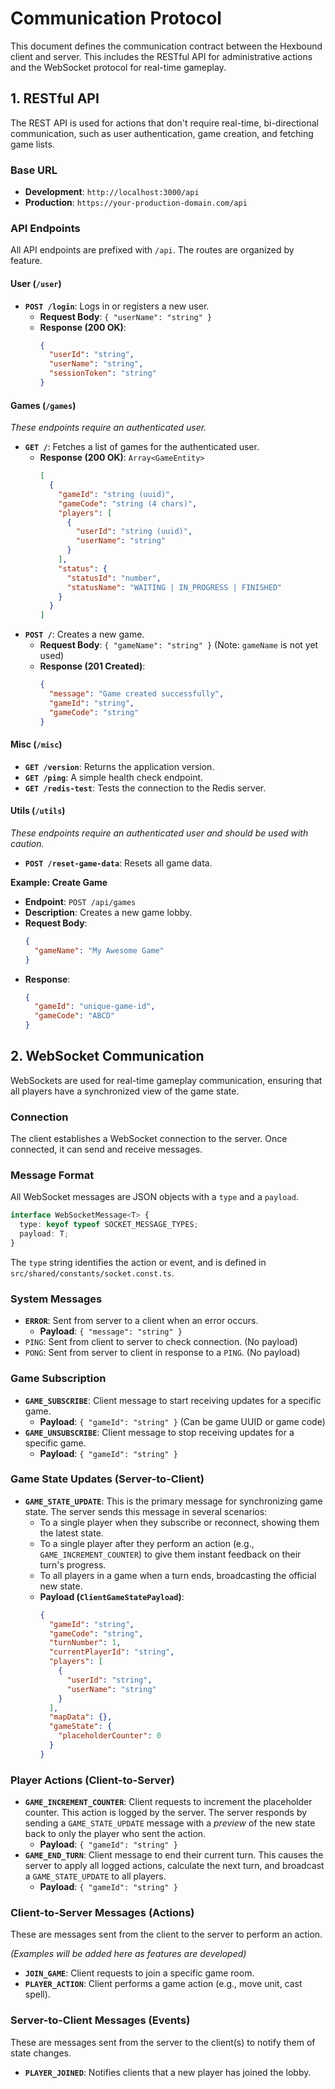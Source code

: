 # Communication Protocol

This document defines the communication contract between the Hexbound client and server. This includes the RESTful API for administrative actions and the WebSocket protocol for real-time gameplay.

## 1. RESTful API

The REST API is used for actions that don't require real-time, bi-directional communication, such as user authentication, game creation, and fetching game lists.

### Base URL

-   **Development**: `http://localhost:3000/api`
-   **Production**: `https://your-production-domain.com/api`

### API Endpoints

All API endpoints are prefixed with `/api`. The routes are organized by feature.

#### User (`/user`)

-   **`POST /login`**: Logs in or registers a new user.
    -   **Request Body**: `{ "userName": "string" }`
    -   **Response (200 OK)**:
        ```json
        {
          "userId": "string",
          "userName": "string",
          "sessionToken": "string"
        }
        ```

#### Games (`/games`)

*These endpoints require an authenticated user.*

-   **`GET /`**: Fetches a list of games for the authenticated user.
    -   **Response (200 OK)**: `Array<GameEntity>`
        ```json
        [
          {
            "gameId": "string (uuid)",
            "gameCode": "string (4 chars)",
            "players": [
              {
                "userId": "string (uuid)",
                "userName": "string"
              }
            ],
            "status": {
              "statusId": "number",
              "statusName": "WAITING | IN_PROGRESS | FINISHED"
            }
          }
        ]
        ```
-   **`POST /`**: Creates a new game.
    -   **Request Body**: `{ "gameName": "string" }` (Note: `gameName` is not yet used)
    -   **Response (201 Created)**:
        ```json
        {
          "message": "Game created successfully",
          "gameId": "string",
          "gameCode": "string"
        }
        ```

#### Misc (`/misc`)

-   **`GET /version`**: Returns the application version.
-   **`GET /ping`**: A simple health check endpoint.
-   **`GET /redis-test`**: Tests the connection to the Redis server.

#### Utils (`/utils`)

*These endpoints require an authenticated user and should be used with caution.*

-   **`POST /reset-game-data`**: Resets all game data.

**Example: Create Game**

-   **Endpoint**: `POST /api/games`
-   **Description**: Creates a new game lobby.
-   **Request Body**:
    ```json
    {
      "gameName": "My Awesome Game"
    }
    ```
-   **Response**:
    ```json
    {
      "gameId": "unique-game-id",
      "gameCode": "ABCD"
    }
    ```

## 2. WebSocket Communication

WebSockets are used for real-time gameplay communication, ensuring that all players have a synchronized view of the game state.

### Connection

The client establishes a WebSocket connection to the server. Once connected, it can send and receive messages.

### Message Format

All WebSocket messages are JSON objects with a `type` and a `payload`.

```typescript
interface WebSocketMessage<T> {
  type: keyof typeof SOCKET_MESSAGE_TYPES;
  payload: T;
}
```

The `type` string identifies the action or event, and is defined in `src/shared/constants/socket.const.ts`.

### System Messages
-   **`ERROR`**: Sent from server to a client when an error occurs.
    -   **Payload**: `{ "message": "string" }`
-   `PING`: Sent from client to server to check connection. (No payload)
-   `PONG`: Sent from server to client in response to a `PING`. (No payload)

### Game Subscription
-   **`GAME_SUBSCRIBE`**: Client message to start receiving updates for a specific game.
    -   **Payload**: `{ "gameId": "string" }` (Can be game UUID or game code)
-   **`GAME_UNSUBSCRIBE`**: Client message to stop receiving updates for a specific game.
    -   **Payload**: `{ "gameId": "string" }`

### Game State Updates (Server-to-Client)

-   **`GAME_STATE_UPDATE`**: This is the primary message for synchronizing game state. The server sends this message in several scenarios:
    -   To a single player when they subscribe or reconnect, showing them the latest state.
    -   To a single player after they perform an action (e.g., `GAME_INCREMENT_COUNTER`) to give them instant feedback on their turn's progress.
    -   To all players in a game when a turn ends, broadcasting the official new state.
    -   **Payload (`ClientGameStatePayload`)**:
        ```json
        {
          "gameId": "string",
          "gameCode": "string",
          "turnNumber": 1,
          "currentPlayerId": "string",
          "players": [
            {
              "userId": "string",
              "userName": "string"
            }
          ],
          "mapData": {},
          "gameState": {
            "placeholderCounter": 0
          }
        }
        ```

### Player Actions (Client-to-Server)

-   **`GAME_INCREMENT_COUNTER`**: Client requests to increment the placeholder counter. This action is logged by the server. The server responds by sending a `GAME_STATE_UPDATE` message with a *preview* of the new state back to only the player who sent the action.
    -   **Payload**: `{ "gameId": "string" }`
-   **`GAME_END_TURN`**: Client message to end their current turn. This causes the server to apply all logged actions, calculate the next turn, and broadcast a `GAME_STATE_UPDATE` to all players.
    -   **Payload**: `{ "gameId": "string" }`

### Client-to-Server Messages (Actions)

These are messages sent from the client to the server to perform an action.

*(Examples will be added here as features are developed)*

-   **`JOIN_GAME`**: Client requests to join a specific game room.
-   **`PLAYER_ACTION`**: Client performs a game action (e.g., move unit, cast spell).

### Server-to-Client Messages (Events)

These are messages sent from the server to the client(s) to notify them of state changes.

-   **`PLAYER_JOINED`**: Notifies clients that a new player has joined the lobby. 
